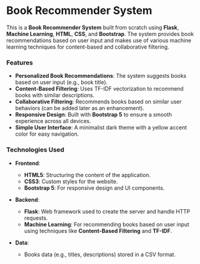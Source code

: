 # Book Recommender System

This is a **Book Recommender System** built from scratch using **Flask**, **Machine Learning**, **HTML**, **CSS**, and **Bootstrap**. The system provides book recommendations based on user input and makes use of various machine learning techniques for content-based and collaborative filtering.

### Features

- **Personalized Book Recommendations**: The system suggests books based on user input (e.g., book title).
- **Content-Based Filtering**: Uses TF-IDF vectorization to recommend books with similar descriptions.
- **Collaborative Filtering**: Recommends books based on similar user behaviors (can be added later as an enhancement).
- **Responsive Design**: Built with **Bootstrap 5** to ensure a smooth experience across all devices.
- **Simple User Interface**: A minimalist dark theme with a yellow accent color for easy navigation.

### Technologies Used

- **Frontend**:
  - **HTML5**: Structuring the content of the application.
  - **CSS3**: Custom styles for the website.
  - **Bootstrap 5**: For responsive design and UI components.
  
- **Backend**:
  - **Flask**: Web framework used to create the server and handle HTTP requests.
  - **Machine Learning**: For recommending books based on user input using techniques like **Content-Based Filtering** and **TF-IDF**.

- **Data**: 
  - Books data (e.g., titles, descriptions) stored in a CSV format.
